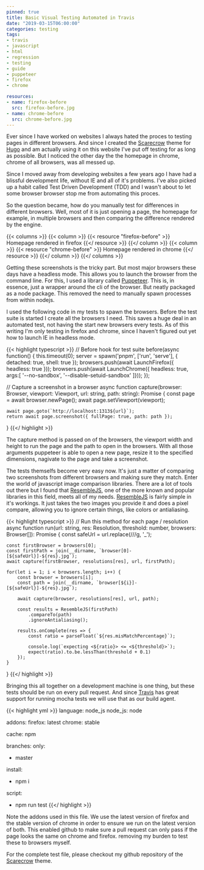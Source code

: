 ```yaml
---
pinned: true
title: Basic Visual Testing Automated in Travis
date: "2019-03-15T06:00:00"
categories: testing
tags:
- travis
- javascript
- html
- regression
- testing
- guide
- puppeteer
- firefox
- chrome

resources:
- name: firefox-before
  src: firefox-before.jpg
- name: chrome-before
  src: chrome-before.jpg
---
```


Ever since I have worked on websites I always hated the proces to testing pages in different browsers. And since I created the [Scarecrow][scarecrow] theme for [Hugo][hugo] and am actually using it on this website I've put off testing for as long as possible. But I noticed the other day the the homepage in chrome, chrome of all browsers, was all messed up.

<!--more-->

Since I moved away from developing websites a few years ago I have had a blissful development life, without IE and all of it's problems.  I've also picked up a habit called Test Driven Development (TDD) and I wasn't about to let some browser browser stop me from automating this proces.

So the question became, how do you manually test for differences in different browsers. Well, most of it is just opening a page, the homepage for example, in multiple browsers and then comparing the difference rendered by the engine.

{{< columns >}}
	{{< column >}}
		{{< resource "firefox-before" >}}
			Homepage rendered in firefox
		{{</ resource >}}
	{{</ column >}}
	{{< column >}}
		{{< resource "chrome-before" >}}
			Homepage rendered in chrome
		{{</ resource >}}
	{{</ column >}}
{{</ columns >}}

Getting these screenshots is the tricky part. But most major browsers these days have a headless mode. This allows you to launch the browser from the command line. For this, I used a library called [Puppeteer][puppeteer]. This is, in essence, just a wrapper around the cli of the browser. But neatly packaged as a node package. This removed the need to manually spawn processes from within nodejs.

I used the following code in my tests to spawn the browsers. Before the test suite is started I create all the browsers I need. This saves a huge deal in an automated test, not having the start new browsers every tests. As of this writing I'm only testing in firefox and chrome, since I haven't figured out yet how to launch IE in headless mode.

{{< highlight typescript >}}
// Before hook for test suite
before(async function() {
	this.timeout(0);
	server = spawn('pnpm', ['run', 'serve'], { detached: true, shell: true });
	browsers.push(await LaunchFirefox({ headless: true }));
	browsers.push(await LaunchChrome({ headless: true, args:[ '--no-sandbox', '--disable-setuid-sandbox' ]}));
});

// Capture a screenshot in a browser
async function capture(browser: Browser, viewport: Viewport, url: string, path: string): Promise<Buffer> {
	const page = await browser.newPage();
	await page.setViewport(viewport);

	await page.goto(`http://localhost:1313${url}`);
	return await page.screenshot({ fullPage: true, path: path });
}
{{</ highlight >}}

The capture method is passed on of the browsers, the viewport width and height to run the page and the path to open in the browsers.
With all those arguments puppeteer is able to open a new page, resize it to the specified dimensions, nagivate to the page and take a screenshot.

The tests themselfs become very easy now. It's just a matter of comparing two screenshots from different browsers and making sure they match. Enter the world of javascript image comparison libraries. There are a lot of tools out there but I found that [ResembleJS][resemblejs], one of the more known and popular libraries in this field, meets all of my needs. [ResembleJS][resemblejs] is fairly simple in it's workings. It just takes the two images you provide it and does a pixel compare, allowing you to ignore certain things, like colors or antialiasing.

{{< highlight typescript >}}
// Run this method for each page / resolution
async function run(url: string, res: Resolution, threshold: number, browsers: Browser[]): Promise<void> {
	const safeUrl = url.replace(/\//g, '_');

	const firstBrowser = browsers[0];
	const firstPath = join(__dirname, `browser[0]-[${safeUrl}]-${res}.jpg`);
	await capture(firstBrowser, resolutions[res], url, firstPath);

	for(let i = 1; i < browsers.length; i++) {
		const browser = browsers[i];
		const path = join(__dirname, `browser[${i}]-[${safeUrl}]-${res}.jpg`);

		await capture(browser, resolutions[res], url, path);

		const results = ResembleJS(firstPath)
			.compareTo(path)
			.ignoreAntialiasing();

		results.onComplete(res => {
			const ratio = parseFloat(`${res.misMatchPercentage}`);

			console.log(`expecting <${ratio}> <= <${threshold}>`);
			expect(ratio).to.be.lessThan(threshold + 0.1)
		});
	}
}
{{</ highlight >}}

Bringing this all together on a development machine is one thing, but these tests should be run on every pull request. And since [Travis][travis] has great support for running mocha tests we will use that as our build agent.

{{< highlight yml >}}
language: node_js
node_js: node

addons:
  firefox: latest
  chrome: stable

cache: npm

branches:
  only:
  - master

install:
- npm i

script:
- npm run test
{{</ highlight >}}

Note the addons used in this file. We use the latest version of firefox and the stable version of chrome in order to ensure we run on the latest version of both.
This enabled github to make sure a pull request can only pass if the page looks the same on chrome and firefox. removing my burden to test these to browsers myself.


For the complete test file, please checkout my github repository of the [Scarecrow][scarecrow] theme.


[scarecrow]: https://github.com/strootje/hugo-scarecrow-theme/
[hugo]: https://gohugo.io/
[puppeteer]: https://github.com/GoogleChrome/puppeteer
[resemblejs]: https://github.com/rsmbl/Resemble.js
[travis]: https://travis-ci.org/
